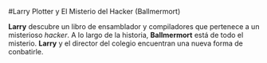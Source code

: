 #Larry Plotter y El Misterio del Hacker (Ballmermort)

**Larry** descubre un libro de ensamblador y compiladores que pertenece a un 
misterioso *hacker*.
A lo largo de la historia, **Ballmermort** está de todo el misterio.
**Larry** y el director del colegio encuentran una nueva forma de conbatirle.
